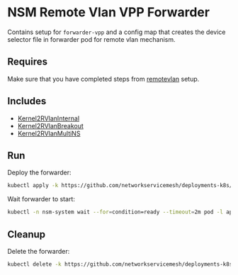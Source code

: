 # NSM Remote Vlan VPP Forwarder

Contains setup for `forwarder-vpp` and a config map that creates the device selector file in forwarder pod for remote vlan mechanism.

## Requires

Make sure that you have completed steps from [remotevlan](../../remotevlan) setup.

## Includes

- [Kernel2RVlanInternal](../../use-cases/Kernel2RVlanInternal)
- [Kernel2RVlanBreakout](../../use-cases/Kernel2RVlanBreakout)
- [Kernel2RVlanMultiNS](../../use-cases/Kernel2RVlanMultiNS)

## Run

Deploy the forwarder:

```bash
kubectl apply -k https://github.com/networkservicemesh/deployments-k8s/examples/remotevlan/rvlanvpp?ref=2fe7a0a09d44437dc5ece6f7f8ea3944a46964b2
```

Wait forwarder to start:

```bash
kubectl -n nsm-system wait --for=condition=ready --timeout=2m pod -l app=forwarder-vpp
```

## Cleanup

Delete the forwarder:

```bash
kubectl delete -k https://github.com/networkservicemesh/deployments-k8s/examples/remotevlan/rvlanvpp?ref=2fe7a0a09d44437dc5ece6f7f8ea3944a46964b2
```
